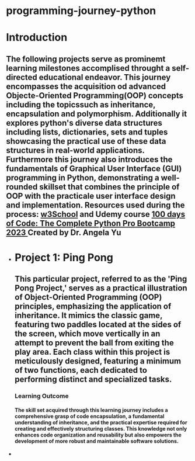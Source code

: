 # programming-journey-python
<h1>Introduction</h1>
<h2>The following projects serve as prominemt learning milestones accomplised throught a self-directed educational endeavor. This journey encompasses the acquisition od advanced Objecte-Oriented Programming(OOP)
concepts including the topicssuch as inheritance, encapsulation and polymorphism.
Additionally it explores python's diverse data structures including lists, dictionaries, sets and tuples showcasing the practical use of these data structures in real-world applications.
Furthermore this journey also introduces the fundamentals  of Graphical User Interface (GUI) programming in Python, demonstrating a well-rounded skillset that combines the principle of OOP with the practicale user interface design and implementation.
Resources used during the process: <a href="www.w3school.com">w3School</a> and Udemy course <a href="https://www.udemy.com/course/100-days-of-code/?kw=100+days+of+code+the+complete&src=sac">100 days of Code: The Complete Python Pro Bootcamp 2023 </a>Created by Dr. Angela Yu</h2>
<ul>
  <li><h1>Project 1: Ping Pong</h1>
    <h2>This particular project, referred to as the 'Ping Pong Project,' serves as a practical illustration of Object-Oriented Programming (OOP) principles, emphasizing the application of inheritance. It mimics the classic game, featuring two paddles located at the sides of the screen, which move vertically in an attempt to prevent the ball from exiting the play area. Each class within this project is meticulously designed, featuring a minimum of two functions, each dedicated to performing distinct and specialized tasks.</h2>
    <h3>Learning Outcome</h3>
    <h4>
  The skill set acquired through this learning journey includes a comprehensive grasp of code encapsulation, a fundamental understanding of inheritance, and the practical expertise required for creating and effectively structuring classes. This knowledge not only enhances code organization and reusability but also empowers the development of more robust and maintainable software solutions.</h4></li>
  <li>
    
  </li>
  
</ul>
